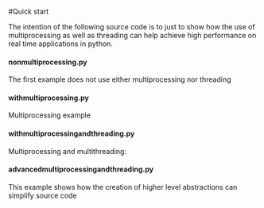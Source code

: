 #Quick start

The intention of the following source code is to just to show how the use of multiprocessing as well as threading can help achieve high performance on real time applications in python.

#### nonmultiprocessing.py

The first example does not use either multiprocessing nor threading


#### withmultiprocessing.py

Multiprocessing example

#### withmultiprocessingandthreading.py

Multiprocessing and multithreading: 
    

#### advancedmultiprocessingandthreading.py

This example shows how the creation of higher level abstractions can simplify source code

